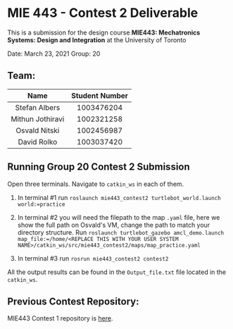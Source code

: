 # MIE 443 - Contest 2 Deliverable

This is a submission for the design course **MIE443: Mechatronics Systems: Design and Integration** at the University of Toronto

Date: March 23, 2021
Group: 20

## Team:

|       Name       | Student Number |
|:----------------:|:--------------:|
|   Stefan Albers  |   1003476204   |
| Mithun Jothiravi |   1002321258   |
|   Osvald Nitski  |   1002456987   |
|    David Rolko   |   1003037420   |2


## Running Group 20 Contest 2 Submission

Open three terminals. Navigate to `catkin_ws` in each of them.

1. In terminal #1 run `roslaunch mie443_contest2 turtlebot_world.launch world:=practice`

2. In terminal #2 you will need the filepath to the map `.yaml` file, here we show the full path on Osvald's VM, change the path to match your directory structure. Run `roslaunch turtlebot_gazebo amcl_demo.launch map_file:=/home/<REPLACE THIS WITH YOUR USER SYSTEM NAME>/catkin_ws/src/mie443_contest2/maps/map_practice.yaml`

3. In terminal #3 run `rosrun mie443_contest2 contest2`

All the output results can be found in the `Output_file.txt` file located in the `catkin_ws`.

## Previous Contest Repository:

MIE443 Contest 1 repository is [here](https://github.com/OsvaldN/MIE443_Contest1).
